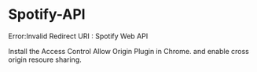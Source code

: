 # Spotify-API
Error:Invalid Redirect URI : Spotify Web API

Install the Access Control Allow Origin Plugin in Chrome. and enable cross origin resoure sharing.


